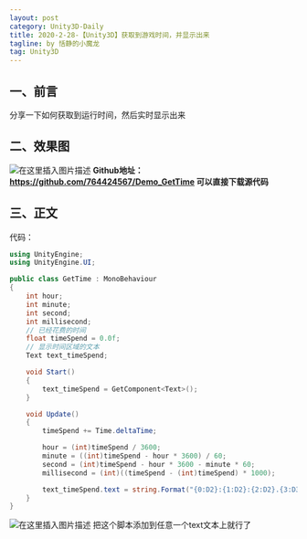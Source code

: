 ```yaml
---
layout: post
category: Unity3D-Daily
title: 2020-2-28-【Unity3D】获取到游戏时间，并显示出来
tagline: by 恬静的小魔龙
tag: Unity3D
---
```


## 一、前言
分享一下如何获取到运行时间，然后实时显示出来

## 二、效果图
![在这里插入图片描述](https://img-blog.csdnimg.cn/20200106100336942.gif)
**Github地址：https://github.com/764424567/Demo_GetTime
可以直接下载源代码**

## 三、正文
代码：

```csharp
using UnityEngine;
using UnityEngine.UI;

public class GetTime : MonoBehaviour
{
    int hour;
    int minute;
    int second;
    int millisecond;
    // 已经花费的时间 
    float timeSpend = 0.0f;
    // 显示时间区域的文本 
    Text text_timeSpend;

    void Start()
    {
        text_timeSpend = GetComponent<Text>();
    }

    void Update()
    {
        timeSpend += Time.deltaTime;

        hour = (int)timeSpend / 3600;
        minute = ((int)timeSpend - hour * 3600) / 60;
        second = (int)timeSpend - hour * 3600 - minute * 60;
        millisecond = (int)((timeSpend - (int)timeSpend) * 1000);

        text_timeSpend.text = string.Format("{0:D2}:{1:D2}:{2:D2}.{3:D3}", hour, minute, second, millisecond);
    }
}

```
![在这里插入图片描述](https://img-blog.csdnimg.cn/20190524090720764.png?x-oss-process=image/watermark,type_ZmFuZ3poZW5naGVpdGk,shadow_10,text_aHR0cHM6Ly9ibG9nLmNzZG4ubmV0L3E3NjQ0MjQ1Njc=,size_16,color_FFFFFF,t_70)
把这个脚本添加到任意一个text文本上就行了

